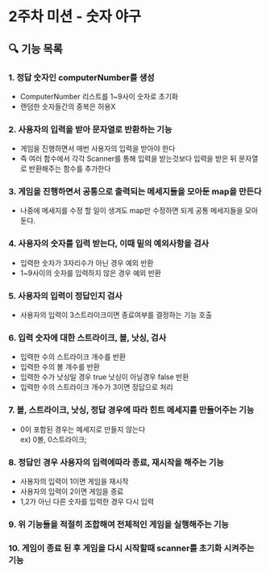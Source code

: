 # 2주차 미션 - 숫자 야구

## 🔍 기능 목록
### 1. 정답 숫자인 computerNumber를 생성
- ComputerNumber 리스트를 1~9사이 숫자로 초기화
- 랜덤한 숫자들간의 중복은 허용X


### 2. 사용자의 입력을 받아 문자열로 반환하는 기능
- 게임을 진행하면서 매번 사용자의 입력을 받아야 한다
- 즉 여러 함수에서 각각 Scanner를 통해 입력을 받는것보다 입력을 받은 뒤 문자열로 반환해주는 함수를 추가한다 
  

### 3. 게임을 진행하면서 공통으로 출력되는 메세지들을 모아둔 map을 만든다
- 나중에 메세지를 수정 할 일이 생겨도 map만 수정하면 되게 공통 메세지들을 모아둔다. 


### 4. 사용자의 숫자를 입력 받는다, 이때 밑의 예외사항을 검사
- 입력한 숫자가 3자리수가 아닌 경우 예외 반환
- 1~9사이의 숫자를 입력하지 않은 경우 예외 반환


### 5. 사용자의 입력이 정답인지 검사
- 사용자의 입력이 3스트라이크이면 종료여부를 결정하는 기능 호출
  

### 6. 입력 숫자에 대한 스트라이크, 볼, 낫싱, 검사
- 입력한 수의 스트라이크 개수를 반환
- 입력한 수의 볼 개수를 반환
- 입력한 수가 낫싱일 경우 true 낫싱이 아닐경우 false 반환
- 입력한 수의 스트라이크 개수가 3이면 정답으로 처리


### 7. 볼, 스트라이크, 낫싱, 정답 경우에 따라 힌트 메세지를 만들어주는 기능  
- 0이 포함된 경우는 메세지로 만들지 않는다  
ex) 0볼, 0스트라이크;


### 8. 정답인 경우 사용자의 입력에따라 종료, 재시작을 해주는 기능
- 사용자의 입력이 1이면 게임을 재시작
- 사용자의 입력이 2이면 게임을 종료
- 1,2가 아닌 다른 숫자를 입력한 경우 다시 입력

### 9. 위 기능들을 적절히 조합해여 전체적인 게임을 실행해주는 기능


### 10. 게임이 종료 된 후 게임을 다시 시작할때 scanner를 초기화 시켜주는 기능 




